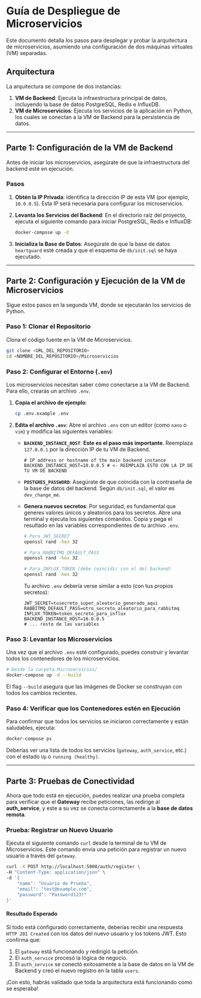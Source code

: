 # Guía de Despliegue de Microservicios

Este documento detalla los pasos para desplegar y probar la arquitectura de microservicios, asumiendo una configuración de dos máquinas virtuales (VM) separadas.

## Arquitectura

La arquitectura se compone de dos instancias:

1.  **VM de Backend**: Ejecuta la infraestructura principal de datos, incluyendo la base de datos PostgreSQL, Redis e InfluxDB.
2.  **VM de Microservicios**: Ejecuta los servicios de la aplicación en Python, los cuales se conectan a la VM de Backend para la persistencia de datos.

---

## Parte 1: Configuración de la VM de Backend

Antes de iniciar los microservicios, asegúrate de que la infraestructura del backend esté en ejecución.

### Pasos

1.  **Obtén la IP Privada**: Identifica la dirección IP de esta VM (por ejemplo, `10.0.0.5`). Esta IP será necesaria para configurar los microservicios.

2.  **Levanta los Servicios del Backend**: En el directorio raíz del proyecto, ejecuta el siguiente comando para iniciar PostgreSQL, Redis e InfluxDB:
    ```bash
    docker-compose up -d
    ```

3.  **Inicializa la Base de Datos**: Asegúrate de que la base de datos `heartguard` esté creada y que el esquema de `db/init.sql` se haya ejecutado.

---

## Parte 2: Configuración y Ejecución de la VM de Microservicios

Sigue estos pasos en la segunda VM, donde se ejecutarán los servicios de Python.

### Paso 1: Clonar el Repositorio

Clona el código fuente en la VM de Microservicios.

```bash
git clone <URL_DEL_REPOSITORIO>
cd <NOMBRE_DEL_REPOSITORIO>/Microservicios
```

### Paso 2: Configurar el Entorno (`.env`)

Los microservicios necesitan saber cómo conectarse a la VM de Backend. Para ello, crearás un archivo `.env`.

1.  **Copia el archivo de ejemplo**:
    ```bash
    cp .env.example .env
    ```

2.  **Edita el archivo `.env`**: Abre el archivo `.env` con un editor (como `nano` o `vim`) y modifica las siguientes variables:

    *   **`BACKEND_INSTANCE_HOST`**: **Este es el paso más importante**. Reemplaza `127.0.0.1` por la dirección IP de tu VM de Backend.
        ```dotenv
        # IP address or hostname of the main backend instance
        BACKEND_INSTANCE_HOST=10.0.0.5 # <- REEMPLAZA ESTO CON LA IP DE TU VM DE BACKEND
        ```

    *   **`POSTGRES_PASSWORD`**: Asegúrate de que coincida con la contraseña de la base de datos del backend. Según `db/init.sql`, el valor es `dev_change_me`.

    *   **Genera nuevos secretos**: Por seguridad, es fundamental que generes valores únicos y aleatorios para los secretos. Abre una terminal y ejecuta los siguientes comandos. Copia y pega el resultado en las variables correspondientes de tu archivo `.env`.

        ```bash
        # Para JWT_SECRET
        openssl rand -hex 32

        # Para RABBITMQ_DEFAULT_PASS
        openssl rand -hex 32

        # Para INFLUX_TOKEN (debe coincidir con el del backend)
        openssl rand -hex 32
        ```
        Tu archivo `.env` debería verse similar a esto (con tus propios secretos):
        ```dotenv
        JWT_SECRET=tusecreto_super_aleatorio_generado_aqui
        RABBITMQ_DEFAULT_PASS=otro_secreto_aleatorio_para_rabbitmq
        INFLUX_TOKEN=token_secreto_para_influx
        BACKEND_INSTANCE_HOST=10.0.0.5
        # ... resto de las variables
        ```

### Paso 3: Levantar los Microservicios

Una vez que el archivo `.env` esté configurado, puedes construir y levantar todos los contenedores de los microservicios.

```bash
# Desde la carpeta Microservicios/
docker-compose up -d --build
```
El flag `--build` asegura que las imágenes de Docker se construyan con todos los cambios recientes.

### Paso 4: Verificar que los Contenedores estén en Ejecución

Para confirmar que todos los servicios se iniciaron correctamente y están saludables, ejecuta:

```bash
docker-compose ps
```
Deberías ver una lista de todos los servicios (`gateway`, `auth_service`, etc.) con el estado `Up` o `running (healthy)`.

---

## Parte 3: Pruebas de Conectividad

Ahora que todo está en ejecución, puedes realizar una prueba completa para verificar que el **Gateway** recibe peticiones, las redirige al **auth_service**, y este a su vez se conecta correctamente a la **base de datos remota**.

### Prueba: Registrar un Nuevo Usuario

Ejecuta el siguiente comando `curl` desde la terminal de tu VM de Microservicios. Este comando envía una petición para registrar un nuevo usuario a través del `gateway`.

```bash
curl -X POST http://localhost:5000/auth/register \
-H "Content-Type: application/json" \
-d '{
    "name": "Usuario de Prueba",
    "email": "test@example.com",
    "password": "Password123!"
}'
```

#### Resultado Esperado

Si todo está configurado correctamente, deberías recibir una respuesta `HTTP 201 Created` con los datos del nuevo usuario y los tokens JWT. Esto confirma que:
1.  El `gateway` está funcionando y redirigió la petición.
2.  El `auth_service` procesó la lógica de negocio.
3.  El `auth_service` se conectó exitosamente a la base de datos en la VM de Backend y creó el nuevo registro en la tabla `users`.

¡Con esto, habrás validado que toda la arquitectura está funcionando como se esperaba!
